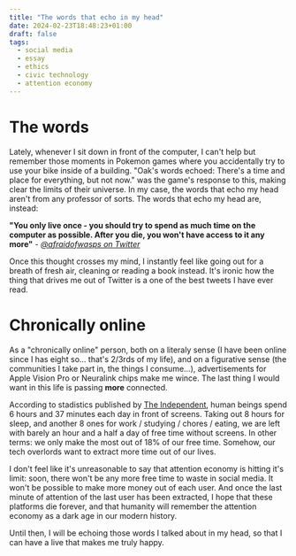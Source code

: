 ```yaml
---
title: "The words that echo in my head"
date: 2024-02-23T18:48:23+01:00
draft: false
tags:
  - social media
  - essay
  - ethics
  - civic technology
  - attention economy
---
```


# The words  
Lately, whenever I sit down in front of the computer, I can't help but remember those moments in Pokemon games where you accidentally try to use your bike inside of a building. "Oak's words echoed: There's a time and place for everything, but not now." was the game's response to this, making clear the limits of their universe. In my case, the words that echo my head aren't from any professor of sorts. The words that echo my head are, instead:  

**"You only live once - you should try to spend as much time on the computer as possible. After you die, you won't have access to it any more"** - *[@afraidofwasps on Twitter](https://twitter.com/afraidofwasps/status/1436082368264216576?lang=en)*  
  
Once this thought crosses my mind, I instantly feel like going out for a breath of fresh air, cleaning or reading a book instead. It's ironic how the thing that drives me out of Twitter is a one of the best tweets I have ever read.  

# Chronically online  
As a "chronically online" person, both on a literaly sense (I have been online since I has eight so... that's 2/3rds of my life), and on a figurative sense (the communities I take part in, the things I consume...), advertisements for Apple Vision Pro or Neuralink chips make me wince. The last thing I would want in this life is passing **more** connected. 

According to stadistics published by [The Independent](https://www.independent.co.uk/advisor/vpn/screen-time-statistics), human beings spend 6 hours and 37 minutes each day in front of screens. Taking out 8 hours for sleep, and another 8 ones for work / studying / chores / eating, we are left with barely an hour and a half a day of free time without screens. In other terms: we only make the most out of 18% of our free time. Somehow, our tech overlords want to extract more time out of our lives.  

I don't feel like it's unreasonable to say that attention economy is hitting it's limit: soon, there won't be any more free time to waste in social media. It won't be possible to make more money out of each user. And once the last minute of attention of the last user has been extracted, I hope that these platforms die forever, and that humanity will remember the attention economy as a dark age in our modern history.  
  
Until then, I will be echoing those words I talked about in my head, so that I can have a live that makes me truly happy.